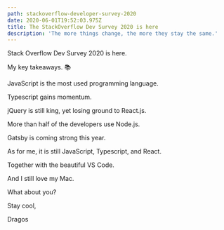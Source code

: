 ```yaml
---
path: stackoverflow-developer-survey-2020
date: 2020-06-01T19:52:03.975Z
title: The StackOverflow Dev Survey 2020 is here
description: 'The more things change, the more they stay the same.'
---
```

Stack Overflow Dev Survey 2020 is here.

My key takeaways. 📚

JavaScript is the most used programming language.

Typescript gains momentum.

jQuery is still king, yet losing ground to React.js.

More than half of the developers use Node.js.

Gatsby is coming strong this year.

As for me, it is still JavaScript, Typescript, and React.

Together with the beautiful VS Code.

And I still love my Mac.

What about you?



Stay cool,

Dragos
